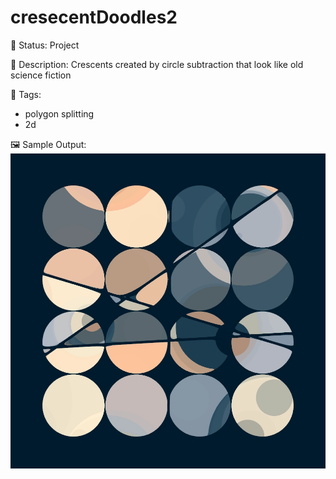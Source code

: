 # cresecentDoodles2

🧪 Status: Project

📎 Description: Crescents created by circle subtraction that look like old science fiction

🎨 Tags:
- polygon splitting
- 2d

🖼️ Sample Output:  
<img src="mySketch1715735698031.webp" alt="crepuscular Sample Output" width="800" />
